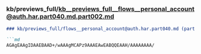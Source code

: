 ### kb/previews_full/kb__previews_full__flows__personal_account@auth.har.part040.md.part002.md

```md
### kb/previews_full/flows__personal_account@auth.har.part040.md (part 002)

```md
AGAgEAAgIDAAEBAAD+/wAAAgMCAPz9AAAEAwEABQQEAAH/AAAAAAAA/
```

```

```
